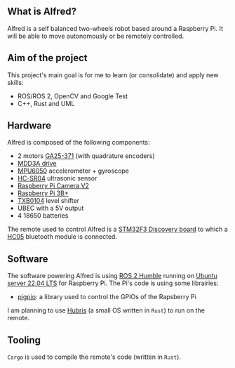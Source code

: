 ## What is Alfred?
Alfred is a self balanced two-wheels robot based around a Raspberry Pi. It will be able to move autonomously or be remotely controlled.

## Aim of the project
This project's main goal is for me to learn (or consolidate) and apply new skills:
- ROS/ROS 2, OpenCV and Google Test
- C++, Rust and UML

## Hardware
Alfred is composed of the following components:
- 2 motors [GA25-371](https://gitlab.com/arnixroboticslab/alfred/-/blob/ros2/datasheets/JGA25-371.pdf) (with quadrature encoders)
- [MDD3A drive](https://gitlab.com/arnixroboticslab/alfred/-/blob/ros2/datasheets/mdd3a.pdf)
- [MPU6050](https://gitlab.com/arnixroboticslab/alfred/-/blob/ros2/datasheets/MPU-6000-Datasheet1.pdf) accelerometer + gyroscope
- [HC-SR04](https://gitlab.com/arnixroboticslab/alfred/-/blob/ros2/datasheets/HCSR04.pdf) ultrasonic sensor
- [Raspberry Pi Camera V2](https://www.raspberrypi.com/products/camera-module-v2/)
- [Raspberry Pi 3B+](https://www.raspberrypi.com/products/raspberry-pi-3-model-b-plus/)
- [TXB0104](https://gitlab.com/arnixroboticslab/alfred/-/blob/ros2/datasheets/txb0104.pdf) level shifter
- UBEC with a 5V output
- 4 18650 batteries

The remote used to control Alfred is a [STM32F3 Discovery board](https://gitlab.com/arnixroboticslab/alfred/-/blob/ros2/datasheets/STM32F3_Disc_manual.pdf) to which a [HC05](https://gitlab.com/arnixroboticslab/alfred/-/blob/ros2/datasheets/HC05_DS.pdf) bluetooth module is connected.

## Software
The software powering Alfred is using [ROS 2 Humble](https://docs.ros.org/en/humble/index.html) running on [Ubuntu server 22.04 LTS](https://ubuntu.com/download/raspberry-pi) for Raspberry Pi.
The Pi's code is using some librairies:
- [pigpio](http://abyz.me.uk/rpi/pigpio/index.html): a library used to control the GPIOs of the Rapsberry Pi

I am planning to use [Hubris](https://oxidecomputer.github.io/hubris/) (a small OS written in `Rust`) to run on the remote.

## Tooling
`Cargo` is used to compile the remote's code (written in `Rust`).
